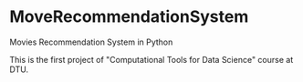 # MoveRecommendationSystem
Movies Recommendation System in Python

This is the first project of "Computational Tools for Data Science" course at DTU.
